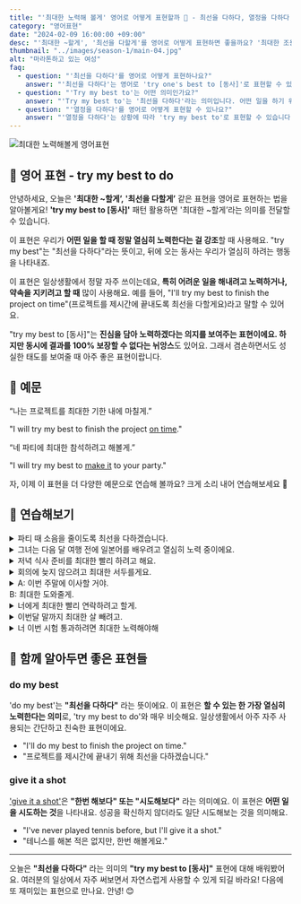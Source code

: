 ```yaml
---
title: "'최대한 노력해 볼게' 영어로 어떻게 표현할까 🎯 - 최선을 다하다, 열정을 다하다 영어로"
category: "영어표현"
date: "2024-02-09 16:00:00 +09:00"
desc: "'최대한 ~할게', '최선을 다할게'를 영어로 어떻게 표현하면 좋을까요? '최대한 조용히 할게', '이 프로젝트를 위해 최선을 다할게' 등을 영어로 표현하는 법을 배워봅시다. 다양한 예문을 통해서 연습하고 본인의 표현으로 만들어 보세요."
thumbnail: "../images/season-1/main-04.jpg"
alt: "마라톤하고 있는 여성"
faq:
  - question: "'최선을 다하다'를 영어로 어떻게 표현하나요?"
    answer: "'최선을 다하다'는 영어로 'try one's best to [동사]'로 표현할 수 있습니다. 예를 들어, 'I'll try my best to finish the project on time'은 '프로젝트를 제시간에 끝내도록 최선을 다하겠습니다'라는 의미입니다."
  - question: "'Try my best to'는 어떤 의미인가요?"
    answer: "'Try my best to'는 '최선을 다하다'라는 의미입니다. 어떤 일을 하기 위해 최대한의 노력을 기울인다는 뜻으로, 열심히 노력하겠다는 의지를 표현할 때 사용합니다."
  - question: "'열정을 다하다'를 영어로 어떻게 표현할 수 있나요?"
    answer: "'열정을 다하다'는 상황에 따라 'try my best to'로 표현할 수 있습니다. 예를 들어, '시험 합격하기 위해 열정을 다하고 있어요.'는 'I'm trying my best to pass the exam'으로 말할 수 있습니다."
---
```


![최대한 노력해볼게 영어표현](../images/season-1/main-04.jpg)

## 🌟 영어 표현 - try my best to do

안녕하세요, 오늘은 **'최대한 ~할게’, '최선을 다할게’** 같은 표현을 영어로 표현하는 법을 알아볼게요! **'try my best to [동사]'** 패턴 활용하면 '최대한 ~할게’라는 의미를 전달할 수 있습니다.

이 표현은 우리가 **어떤 일을 할 때 정말 열심히 노력한다는 걸 강조**할 때 사용해요. "try my best"는 "최선을 다하다"라는 뜻이고, 뒤에 오는 동사는 우리가 열심히 하려는 행동을 나타내죠.

이 표현은 일상생활에서 정말 자주 쓰이는데요, **특히 어려운 일을 해내려고 노력하거나, 약속을 지키려고 할 때** 많이 사용해요. 예를 들어, "I'll try my best to finish the project on time"(프로젝트를 제시간에 끝내도록 최선을 다할게요)라고 말할 수 있어요.

"try my best to [동사]"는 **진심을 담아 노력하겠다는 의지를 보여주는 표현이에요. 하지만 동시에 결과를 100% 보장할 수 없다는 뉘앙스**도 있어요. 그래서 겸손하면서도 성실한 태도를 보여줄 때 아주 좋은 표현이랍니다.

<script async src="https://pagead2.googlesyndication.com/pagead/js/adsbygoogle.js?client=ca-pub-1465612013356152"
     crossorigin="anonymous"></script>
<!-- engple-horizontal-ad -->

<ins class="adsbygoogle"
     style="display:block"
     data-ad-client="ca-pub-1465612013356152"
     data-ad-slot="2106896038"
     data-ad-format="auto"
     data-full-width-responsive="true"></ins>

<script>
     (adsbygoogle = window.adsbygoogle || []).push({});
</script>

## 📖 예문

“나는 프로젝트를 최대한 기한 내에 마칠게.”

"I will try my best to finish the project [on time](/blog/vocab-1/043.on-time/)."

“네 파티에 최대한 참석하려고 해볼게.”

"I will try my best to [make it](/blog/in-english/244.make-it/) to your party."

자, 이제 이 표현을 더 다양한 예문으로 연습해 볼까요? 크게 소리 내어 연습해보세요 🚀

## 💬 연습해보기

<details>
  <summary>파티 때 소음을 줄이도록 최선을 다하겠습니다.</summary>
  <span>We'll try our best to keep the noise down during the party.</span>
</details>

<details>
  <summary>그녀는 다음 달 여행 전에 일본어를 배우려고 열심히 노력 중이에요.</summary>
  <span>She's trying her best to <a href="/blog/in-english/245.learn/">learn</a> Japanese before her trip next month.</span>
</details>

<details>
  <summary>저녁 식사 준비를 최대한 빨리 하려고 해요.</summary>
  <span>I will try my best to prepare dinner as quickly as possible.</span>
</details>

<details>
 <summary>회의에 늦지 않으려고 최대한 서두를게요.</summary>
  <span>I will try my best to hurry so I won't be late for the meeting.</span>
</details>

<details>
  <summary>A: 이번 주말에 이사할 거야.<br>
  B: 최대한 도와줄게.
  </summary>
  <span>
  A: I'm moving this weekend.<br>
  B: I will try my best to help.
  </span>
</details>

<details>
  <summary>너에게 최대한 빨리 연락하려고 할게.
  </summary>
  <span>
  I will try my best to contact you as soon as possible.
  </span>
</details>

<details>
  <summary>이번달 말까지 최대한 살 빼려고.
  </summary>
  <span>
 I will try my best to lose weight by the end of this month.
  </span>
</details>

<details>
  <summary>너 이번 시험 통과하려면 최대한 노력해야해
  </summary>
  <span>
  You will have to try your best to pass this exam.
  </span>
</details>

## 🤝 함께 알아두면 좋은 표현들

### do my best

'do my best'는 **"최선을 다하다"** 라는 뜻이에요. 이 표현은 **할 수 있는 한 가장 열심히 노력한다는 의미**로, 'try my best to do'와 매우 비슷해요. 일상생활에서 아주 자주 사용되는 간단하고 친숙한 표현이에요.

- "I'll do my best to finish the project on time."
- "프로젝트를 제시간에 끝내기 위해 최선을 다하겠습니다."

### give it a shot

['give it a shot'](/blog/in-english/039.give-it-a-shot/)은 **"한번 해보다" 또는 "시도해보다"** 라는 의미예요. 이 표현은 **어떤 일을 시도하는 것**을 나타내요. 성공을 확신하지 않더라도 일단 시도해보는 것을 의미해요.

- "I've never played tennis before, but I'll give it a shot."
- "테니스를 해본 적은 없지만, 한번 해볼게요."

---

오늘은 **"최선을 다하다"** 라는 의미의 **"try my best to [동사]"** 표현에 대해 배워봤어요. 여러분의 일상에서 자주 써보면서 자연스럽게 사용할 수 있게 되길 바라요! 다음에 또 재미있는 표현으로 만나요. 안녕! 😊
